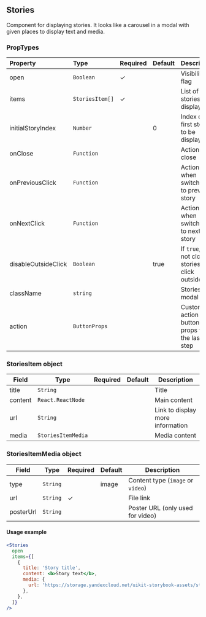 ## Stories

Component for displaying stories. It looks like a carousel in a modal with given places to display text and media.

### PropTypes

| Property            | Type            | Required | Default | Description                                      |
| :------------------ | :-------------- | :------- | :------ | :----------------------------------------------- |
| open                | `Boolean`       | ✓        |         | Visibility flag                                  |
| items               | `StoriesItem[]` | ✓        |         | List of stories to display                       |
| initialStoryIndex   | `Number`        |          | 0       | Index of the first story to be displayed         |
| onClose             | `Function`      |          |         | Action on close                                  |
| onPreviousClick     | `Function`      |          |         | Action when switching to previous story          |
| onNextClick         | `Function`      |          |         | Action when switching to next story              |
| disableOutsideClick | `Boolean`       |          | true    | If `true`, do not close stories on click outside |
| className           | `string`        |          |         | Stories modal class                              |
| action              | `ButtonProps`   |          |         | Custom action button props for the last step     |

### StoriesItem object

| Field   | Type               | Required | Default | Description                      |
| ------- | ------------------ | -------- | ------- | -------------------------------- |
| title   | `String`           |          |         | Title                            |
| content | `React.ReactNode`  |          |         | Main content                     |
| url     | `String`           |          |         | Link to display more information |
| media   | `StoriesItemMedia` |          |         | Media content                    |

### StoriesItemMedia object

| Field     | Type     | Required | Default | Description                       |
| --------- | -------- | -------- | ------- | --------------------------------- |
| type      | `String` |          | image   | Content type (`image` or `video`) |
| url       | `String` | ✓        |         | File link                         |
| posterUrl | `String` |          |         | Poster URL (only used for video)  |

#### Usage example

```jsx harmony
<Stories
  open
  items={[
    {
      title: 'Story title',
      content: <b>Story text</b>,
      media: {
        url: 'https://storage.yandexcloud.net/uikit-storybook-assets/story-picture-2.png',
      },
    },
  ]}
/>
```
